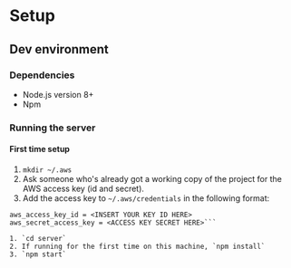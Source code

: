 # Setup

## Dev environment

### Dependencies

* Node.js version 8+
* Npm

### Running the server

#### First time setup

1. `mkdir ~/.aws`
2. Ask someone who's already got a working copy of the project for the AWS access key (id and secret).
3. Add the access key to `~/.aws/credentials` in the following format:
```[cs184]
aws_access_key_id = <INSERT YOUR KEY ID HERE>
aws_secret_access_key = <ACCESS KEY SECRET HERE>```

1. `cd server`
2. If running for the first time on this machine, `npm install`
3. `npm start`
